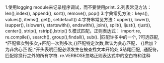 1.使用logging module来记录程序调试，而不要使用print.
2.列表常见方法：len(),index(), append(), sort(), remove(), pop()
3.字典常见方法：keys(), values(), items(), get(), setdefault()
4.字符串常见方法：upper(), lower(), isupper(), islower(), startswith(), endswith(), join(), split(), ljust(), rjust(), center(), strip(), rstrip(),lstrip()
5.模式匹配，正则表达式： import re, re.compile(), search(), group(),findall(), sub(). |匹配许多中的一个, ?可选匹配, *匹配零次到多次,+匹配一次到多次,{}匹配特定次数,默认为贪心匹配，
  {}后加？为非贪心匹 配,^开头表明匹配必须发生在被查找文本开始处,$结尾匹配, .通配符，匹配除换行之外的所有字符. re.VERBOSE忽略正则表达式中的空白符和注释